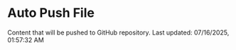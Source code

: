 # Auto Push File

Content that will be pushed to GitHub repository.
Last updated: 07/16/2025, 01:57:32 AM
